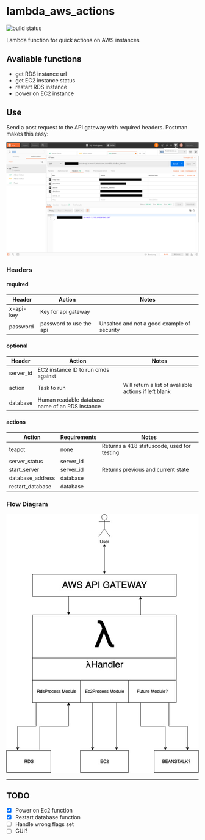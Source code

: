 # lambda_aws_actions
![build status](https://jenkins.zibbytechnology.ddns.net/job/zibby/job/lambda_aws_actions/job/master/badge/icon)

Lambda function for quick actions on AWS instances

## Avaliable functions

- get RDS instance url
- get EC2 instance status
- restart RDS instance
- power on EC2 instance

## Use

Send a post request to the API gateway with required headers. Postman makes this easy:

![postmanscreenshot](/images/postman.png)

### Headers

#### required

| Header | Action | Notes |
|--------|--------|-------|
|x-api-key| Key for api gateway| 
|password|password to use the api|Unsalted and not a good example of security

#### optional

| Header | Action | Notes |
|--------|--------|-------|
|server_id| EC2 instance ID to run cmds against|
|action | Task to run | Will return a list of avaliable actions if left blank
| database | Human readable database name of an RDS instance |

#### actions

| Action | Requirements | Notes |
|--------|--------------|----------|
| teapot  | none | Returns a 418 statuscode, used for testing  |
| server_status | server_id | |
| start_server| server_id | Returns previous and current state|
| database_address | database | |
| restart_database| database| |


### Flow Diagram

![flowdiagram](/images/flow_dir.jpg)

---

## TODO

- [x] Power on Ec2 function
- [x] Restart database function
- [ ] Handle wrong flags set
- [ ] GUI?
